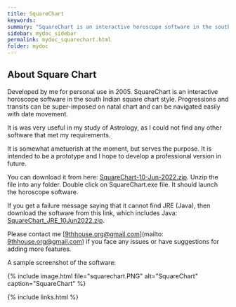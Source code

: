 ```yaml
---
title: SquareChart
keywords:
summary: "SquareChart is an interactive horoscope software in the south Indian square chart style. Most important feature is the super imposition of progressions and transits on natal chart and their movement with date change."
sidebar: mydoc_sidebar
permalink: mydoc_squarechart.html
folder: mydoc
---
```


## About Square Chart

Developed by me for personal use in 2005. SquareChart is an interactive horoscope software in the south Indian square chart style. Progressions and transits can be super-imposed on natal chart and can be navigated easily with date movement.

It is was very useful in my study of Astrology, as I could not find any other software that met my requirements.

It is somewhat ametuerish at the moment, but serves the purpose. It is intended to be a prototype and I hope to develop a professional version in future.

You can download it from here: [SquareChart-10-Jun-2022.zip](downloads/SquareChart-10-Jun-2022.zip). 
Unzip the file into any folder. Double click on SquareChart.exe file. It should launch the horoscope software.

If you get a failure message saying that it cannot find JRE (Java), then download the software from this link, which includes Java: [SquareChart_JRE_10Jun2022.zip](https://drive.google.com/file/d/1X73wsi989zQJYZKNQB8YtMx0xtY4KxNQ/view?usp=sharing).

Please contact me [9thhouse.org@gmail.com](mailto: 9thhouse.org@gmail.com) if you face any issues or have suggestions for adding more features.

A sample screenshot of the software:

{% include image.html file="squarechart.PNG" alt="SquareChart" caption="SquareChart" %}

{% include links.html %}
